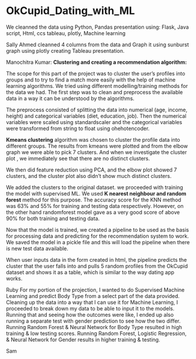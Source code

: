 # OkCupid_Dating_with_ML

We cleanned the data using Python, Pandas
presentation using:
Flask, Java script, Html, ccs
tableau, plotly, Machine learning

Sally Ahmed
cleanned 4 columns from the data and Graph it
using sunburst graph using plotly 
creating Tableau presentation.

Manochitra Kumar: **Clustering and creating a recommendation algorithm:**

The scope for this part of the project was to cluster the user’s profiles into groups and to try to find a match more easily with the help of machine learning algorithms. We tried using different modelling/training methods for the data we had.
The first step was to clean and preprocess the available data in a way it can be understood by the algorithms. 

The preprocess consisted of splitting the data into numerical (age, income, height) and categorical variables (diet, education, job). Then the numerical variables were scaled using standardscaler and the categorical variables were transformed from string to float using ohehotencoder.

**Kmeans clustering** algorithm was chosen to cluster the profile data into different groups. The results from kmeans were plotted and from the elbow graph we were able to pick 7 clusters.  And when we investigate the cluster plot , we immediately see that there are no distinct clusters.

We then did feature reduction using PCA, and the elbow plot showed 7 clusters, and the cluster plot also didn’t show much distinct clusters.

We added the clusters to the original dataset. we proceeded with training the model with supervised ML.
We used **K nearest neighbour and random forest** method for this purpose. The accuracy score for the KNN method was 63% and 55% for training and testing data respectively. However, on the other hand randomforest model gave as a very good score of above 90% for both training and testing data.

Now that the model is trained, we created a pipeline to be used as the basis for processing data and predicting for the recommendation system to work. We saved the model in a pickle file and this will load the pipeline when there is new test data available.

When user inputs data in the form created in html, the pipeline predicts the cluster that the user falls into and pulls 5 random profiles from the OkCupid dataset and shows it as a table, which is similar to the way dating app works.




Ruby
For my portion of the projection, I wanted to do Supervised Machine Learning and predict Body Type from a select part of the data provided. Cleaning up the data into a way that I can use
it for Machine Learning, I proceeded to  break down my data to be able to input it to the models. Running that and seeing how the outcomes were like,
I ended up also running a separate test with gender prediction to see how the two differ. Running Random Forest & Neural Network for Body Type resulted in high training & low testing scores. Running Random Forest, Logistic Regression, & Neural Network for Gender results in higher training & testing. 


Sam

